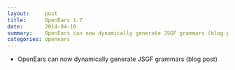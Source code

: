 ```yaml
---
layout:     post
title:      OpenEars 1.7 
date:       2014-04-10
summary:    OpenEars can now dynamically generate JSGF grammars (blog post)
categories: openears
---
```

* OpenEars can now dynamically generate JSGF grammars (blog post)